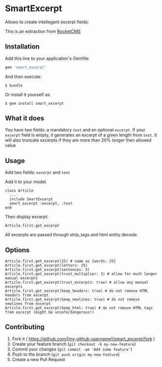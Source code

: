 # SmartExcerpt

Allows to create intellegent excerpt fields.

This is an extraction from [RocketCMS](https://github.com/rs-pro/rocket_cms)


## Installation

Add this line to your application's Gemfile:

```ruby
gem 'smart_excerpt'
```

And then execute:

    $ bundle

Or install it yourself as:

    $ gem install smart_excerpt

## What it does

You have two fields: a mandatory ```text``` and an optional ```excerpt```.
If your ```excerpt``` field is empty, it generates an excerpt of a given length from ```text```.
It will also truncate excerpts if they are more than 20% longer then allowed value

## Usage

Add two fields: ```excerpt``` and ```text```

Add it to your model:

    class Article
      ...
      include SmartExcerpt
      smart_excerpt :excerpt, :text
    end

Then display excerpt:

    Article.first.get_excerpt

All excerpts are passed through strip_tags and html entity decode.

## Options

    Article.first.get_excerpt(25) # same as {words: 25}
    Article.first.get_excerpt(letters: 25)
    Article.first.get_excerpt(sentences: 5)
    Article.first.get_excerpt(trust_multiplier: 3) # allow for much longer manual excerpts
    Article.first.get_excerpt(trust_excerpts: true) # allow any manual excerpts
    Article.first.get_excerpt(keep_headers: true) # do not remove HTML headers from excerpt
    Article.first.get_excerpt(keep_newlines: true) # do not remove newlines from excerpt
    Article.first.get_excerpt(keep_html: true) # do not remove HTML tags from excerpt (might be unsafe/dangerous!)

## Contributing

1. Fork it ( https://github.com/[my-github-username]/smart_excerpt/fork )
2. Create your feature branch (`git checkout -b my-new-feature`)
3. Commit your changes (`git commit -am 'Add some feature'`)
4. Push to the branch (`git push origin my-new-feature`)
5. Create a new Pull Request
